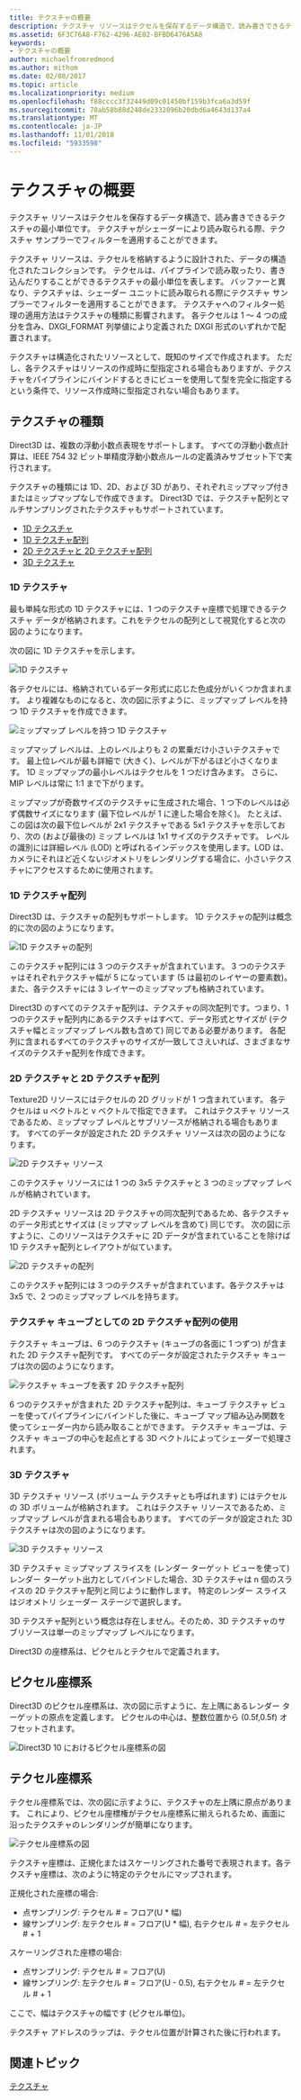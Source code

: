 ```yaml
---
title: テクスチャの概要
description: テクスチャ リソースはテクセルを保存するデータ構造で、読み書きできるテクスチャの最小単位です。 テクスチャがシェーダーにより読み取られる際、テクスチャ サンプラーでフィルターを適用することができます。
ms.assetid: 6F3C76A8-F762-4296-AE02-BFBD6476A5A8
keywords:
- テクスチャの概要
author: michaelfromredmond
ms.author: mithom
ms.date: 02/08/2017
ms.topic: article
ms.localizationpriority: medium
ms.openlocfilehash: f88cccc3f32449d09c01450bf159b3fca6a3d59f
ms.sourcegitcommit: 70ab58b88d248de2332096b20dbd6a4643d137a4
ms.translationtype: MT
ms.contentlocale: ja-JP
ms.lasthandoff: 11/01/2018
ms.locfileid: "5933598"
---
```

# <a name="introduction-to-textures"></a>テクスチャの概要


テクスチャ リソースはテクセルを保存するデータ構造で、読み書きできるテクスチャの最小単位です。 テクスチャがシェーダーにより読み取られる際、テクスチャ サンプラーでフィルターを適用することができます。

テクスチャ リソースは、テクセルを格納するように設計された、データの構造化されたコレクションです。 テクセルは、パイプラインで読み取ったり、書き込んだりすることができるテクスチャの最小単位を表します。 バッファーと異なり、テクスチャは、シェーダー ユニットに読み取られる際にテクスチャ サンプラーでフィルターを適用することができます。 テクスチャへのフィルター処理の適用方法はテクスチャの種類に影響されます。 各テクセルは 1 ～ 4 つの成分を含み、DXGI\_FORMAT 列挙値により定義された DXGI 形式のいずれかで配置されます。

テクスチャは構造化されたリソースとして、既知のサイズで作成されます。 ただし、各テクスチャはリソースの作成時に型指定される場合もありますが、テクスチャをパイプラインにバインドするときにビューを使用して型を完全に指定するという条件で、リソース作成時に型指定されない場合もあります。

## <a name="span-idtexturetypesspanspan-idtexturetypesspanspan-idtexturetypesspantexture-types"></a><span id="Texture_Types"></span><span id="texture_types"></span><span id="TEXTURE_TYPES"></span>テクスチャの種類


Direct3D は、複数の浮動小数点表現をサポートします。 すべての浮動小数点計算は、IEEE 754 32 ビット単精度浮動小数点ルールの定義済みサブセット下で実行されます。

テクスチャの種類には 1D、2D、および 3D があり、それぞれミップマップ付きまたはミップマップなしで作成できます。 Direct3D では、テクスチャ配列とマルチサンプリングされたテクスチャもサポートされています。

-   [1D テクスチャ](#texture1d-resource)
-   [1D テクスチャ配列](#texture1d-array-resource)
-   [2D テクスチャと 2D テクスチャ配列](#texture2d-resource)
-   [3D テクスチャ](#texture3d-resource)

### <a name="span-idtexture1dresourcespanspan-idtexture1dresourcespanspan-idtexture1dresourcespanspan-idtexture1d-resourcespan1d-textures"></a><span id="Texture1D_Resource"></span><span id="texture1d_resource"></span><span id="TEXTURE1D_RESOURCE"></span><span id="texture1d-resource"></span>1D テクスチャ

最も単純な形式の 1D テクスチャには、1 つのテクスチャ座標で処理できるテクスチャ データが格納されます。これをテクセルの配列として視覚化すると次の図のようになります。

次の図に 1D テクスチャを示します。

![1D テクスチャ](images/d3d10-1d-texture.png)

各テクセルには、格納されているデータ形式に応じた色成分がいくつか含まれます。 より複雑なものになると、次の図に示すように、ミップマップ レベルを持つ 1D テクスチャを作成できます。

![ミップマップ レベルを持つ 1D テクスチャ](images/d3d10-resource-texture1d.png)

ミップマップ レベルは、上のレベルよりも 2 の累乗だけ小さいテクスチャです。 最上位レベルが最も詳細で (大きく)、レベルが下がるほど小さくなります。 1D ミップマップの最小レベルはテクセルを 1 つだけ含みます。 さらに、MIP レベルは常に 1:1 まで下がります。

ミップマップが奇数サイズのテクスチャに生成された場合、1 つ下のレベルは必ず偶数サイズになります (最下位レベルが 1 に達した場合を除く)。 たとえば、この図は次の最下位レベルが 2x1 テクスチャである 5x1 テクスチャを示しており、次の (および最後の) ミップ レベルは 1x1 サイズのテクスチャです。 レベルの識別には詳細レベル (LOD) と呼ばれるインデックスを使用します。LOD は、カメラにそれほど近くないジオメトリをレンダリングする場合に、小さいテクスチャにアクセスするために使用されます。

### <a name="span-idtexture1darrayresourcespanspan-idtexture1darrayresourcespanspan-idtexture1darrayresourcespanspan-idtexture1d-array-resourcespan1d-texture-arrays"></a><span id="Texture1D_Array_Resource"></span><span id="texture1d_array_resource"></span><span id="TEXTURE1D_ARRAY_RESOURCE"></span><span id="texture1d-array-resource"></span>1D テクスチャ配列

Direct3D は、テクスチャの配列もサポートします。 1D テクスチャの配列は概念的に次の図のようになります。

![1D テクスチャの配列](images/d3d10-resource-texture1darray.png)

このテクスチャ配列には 3 つのテクスチャが含まれています。 3 つのテクスチャはそれぞれテクスチャ幅が 5 になっています (5 は最初のレイヤーの要素数)。 また、各テクスチャには 3 レイヤーのミップマップも格納されています。

Direct3D のすべてのテクスチャ配列は、テクスチャの同次配列です。つまり、1 つのテクスチャ配列内にあるテクスチャはすべて、データ形式とサイズが (テクスチャ幅とミップマップ レベル数も含めて) 同じである必要があります。 各配列に含まれるすべてのテクスチャのサイズが一致してさえいれば、さまざまなサイズのテクスチャ配列を作成できます。

### <a name="span-idtexture2dresourcespanspan-idtexture2dresourcespanspan-idtexture2dresourcespanspan-idtexture2d-resourcespan2d-textures-and-2d-texture-arrays"></a><span id="Texture2D_Resource"></span><span id="texture2d_resource"></span><span id="TEXTURE2D_RESOURCE"></span><span id="texture2d-resource"></span>2D テクスチャと 2D テクスチャ配列

Texture2D リソースにはテクセルの 2D グリッドが 1 つ含まれています。 各テクセルは u ベクトルと v ベクトルで指定できます。 これはテクスチャ リソースであるため、ミップマップ レベルとサブリソースが格納される場合もあります。 すべてのデータが設定された 2D テクスチャ リソースは次の図のようになります。

![2D テクスチャ リソース](images/d3d10-resource-texture2d.png)

このテクスチャ リソースには 1 つの 3x5 テクスチャと 3 つのミップマップ レベルが格納されています。

2D テクスチャ リソースは 2D テクスチャの同次配列であるため、各テクスチャのデータ形式とサイズは (ミップマップ レベルを含めて) 同じです。 次の図に示すように、このリソースはテクスチャに 2D データが含まれていることを除けば 1D テクスチャ配列とレイアウトが似ています。

![2D テクスチャの配列](images/d3d10-resource-texture2darray.png)

このテクスチャ配列には 3 つのテクスチャが含まれています。各テクスチャは 3x5 で、2 つのミップマップ レベルを持ちます。

### <a name="span-idtexture2darrayresourceasatexturecubespanspan-idtexture2darrayresourceasatexturecubespanspan-idtexture2darrayresourceasatexturecubespanusing-a-2d-texture-array-as-a-texture-cube"></a><span id="Texture2DArray_Resource_as_a_Texture_Cube"></span><span id="texture2darray_resource_as_a_texture_cube"></span><span id="TEXTURE2DARRAY_RESOURCE_AS_A_TEXTURE_CUBE"></span>テクスチャ キューブとしての 2D テクスチャ配列の使用

テクスチャ キューブは、6 つのテクスチャ (キューブの各面に 1 つずつ) が含まれた 2D テクスチャ配列です。 すべてのデータが設定されたテクスチャ キューブは次の図のようになります。

![テクスチャ キューブを表す 2D テクスチャ配列](images/d3d10-resource-texturecube.png)

6 つのテクスチャが含まれた 2D テクスチャ配列は、キューブ テクスチャ ビューを使ってパイプラインにバインドした後に、キューブ マップ組み込み関数を使ってシェーダー内から読み取ることができます。 テクスチャ キューブは、テクスチャ キューブの中心を起点とする 3D ベクトルによってシェーダーで処理されます。

### <a name="span-idtexture3dresourcespanspan-idtexture3dresourcespanspan-idtexture3dresourcespanspan-idtexture3d-resourcespan3d-textures"></a><span id="Texture3D_Resource"></span><span id="texture3d_resource"></span><span id="TEXTURE3D_RESOURCE"></span><span id="texture3d-resource"></span>3D テクスチャ

3D テクスチャ リソース (ボリューム テクスチャとも呼ばれます) にはテクセルの 3D ボリュームが格納されます。 これはテクスチャ リソースであるため、ミップマップ レベルが含まれる場合もあります。 すべてのデータが設定された 3D テクスチャは次の図のようになります。

![3D テクスチャ リソース](images/d3d10-resource-texture3d.png)

3D テクスチャ ミップマップ スライスを (レンダー ターゲット ビューを使って) レンダー ターゲット出力としてバインドした場合、3D テクスチャは n 個のスライスの 2D テクスチャ配列と同じように動作します。 特定のレンダー スライスはジオメトリ シェーダー ステージで選択します。

3D テクスチャ配列という概念は存在しません。そのため、3D テクスチャのサブリソースは単一のミップマップ レベルになります。

Direct3D の座標系は、ピクセルとテクセルで定義されます。

## <a name="span-idpixelspanspan-idpixelspanspan-idpixelspanpixel-coordinate-system"></a><span id="Pixel"></span><span id="pixel"></span><span id="PIXEL"></span>ピクセル座標系


Direct3D のピクセル座標系は、次の図に示すように、左上隅にあるレンダー ターゲットの原点を定義します。 ピクセルの中心は、整数位置から (0.5f,0.5f) オフセットされます。

![Direct3D 10 におけるピクセル座標系の図](images/d3d10-coordspix10.png)

## <a name="span-idtexelspanspan-idtexelspanspan-idtexelspantexel-coordinate-system"></a><span id="Texel"></span><span id="texel"></span><span id="TEXEL"></span>テクセル座標系


テクセル座標系では、次の図に示すように、テクスチャの左上隅に原点があります。 これにより、ピクセル座標権がテクセル座標系に揃えられるため、画面に沿ったテクスチャのレンダリングが簡単になります。

![テクセル座標系の図](images/d3d10-coordstex10.png)

テクスチャ座標は、正規化またはスケーリングされた番号で表現されます。各テクスチャ座標は、次のように特定のテクセルにマップされます。

正規化された座標の場合:

-   点サンプリング: テクセル \# = フロア(U \* 幅)
-   線サンプリング: 左テクセル \# = フロア(U \* 幅), 右テクセル \# = 左テクセル \# + 1

スケーリングされた座標の場合:

-   点サンプリング: テクセル \# = フロア(U)
-   線サンプリング: 左テクセル \# = フロア(U - 0.5), 右テクセル \# = 左テクセル \# + 1

ここで、幅はテクスチャの幅です (ピクセル単位)。

テクスチャ アドレスのラップは、テクセル位置が計算された後に行われます。

## <a name="span-idrelated-topicsspanrelated-topics"></a><span id="related-topics"></span>関連トピック


[テクスチャ](textures.md)
